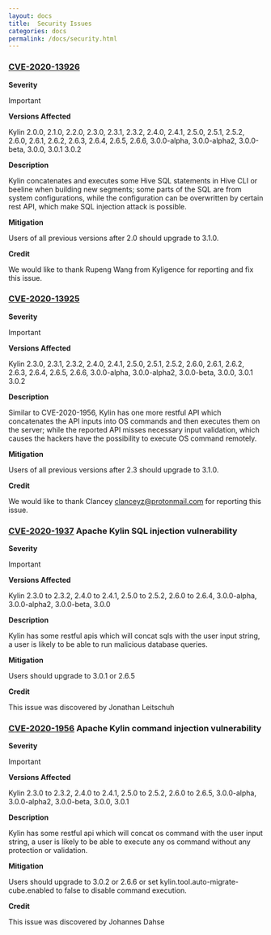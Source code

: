 ```yaml
---
layout: docs
title:  Security Issues
categories: docs
permalink: /docs/security.html
---
```


### [CVE-2020-13926](https://cve.mitre.org/cgi-bin/cvename.cgi?name=CVE-2020-13926)

__Severity__

Important

__Versions Affected__

Kylin 2.0.0, 2.1.0, 2.2.0, 2.3.0, 2.3.1, 2.3.2, 2.4.0, 2.4.1, 2.5.0, 2.5.1, 2.5.2, 2.6.0, 2.6.1, 2.6.2, 2.6.3, 2.6.4, 2.6.5, 2.6.6, 3.0.0-alpha, 3.0.0-alpha2, 3.0.0-beta, 3.0.0, 3.0.1 3.0.2

__Description__

Kylin concatenates and executes some Hive SQL statements in Hive CLI or beeline when building new segments; some parts of the SQL are from system configurations, while the configuration can be overwritten by certain rest API, which make SQL injection attack is possible.

__Mitigation__

Users of all previous versions after 2.0 should upgrade to 3.1.0.

__Credit__

We would like to thank Rupeng Wang from Kyligence for reporting and fix this issue.


### [CVE-2020-13925](https://cve.mitre.org/cgi-bin/cvename.cgi?name=CVE-2020-13925)

__Severity__

Important

__Versions Affected__

Kylin 2.3.0, 2.3.1, 2.3.2, 2.4.0, 2.4.1, 2.5.0, 2.5.1, 2.5.2, 2.6.0, 2.6.1, 2.6.2, 2.6.3, 2.6.4, 2.6.5, 2.6.6, 3.0.0-alpha, 3.0.0-alpha2, 3.0.0-beta, 3.0.0, 3.0.1 3.0.2

__Description__

Similar to CVE-2020-1956, Kylin has one more restful API which concatenates the API inputs into OS commands and then executes them on the server; while the reported API misses necessary input validation, which causes the hackers have the possibility to execute OS command remotely.

__Mitigation__

Users of all previous versions after 2.3 should upgrade to 3.1.0.

__Credit__

We would like to thank Clancey <clanceyz@protonmail.com> for reporting this issue.


### [CVE-2020-1937](https://cve.mitre.org/cgi-bin/cvename.cgi?name=CVE-2020-1937) Apache Kylin SQL injection vulnerability

__Severity__

Important

__Versions Affected__

Kylin 2.3.0 to 2.3.2, 2.4.0 to 2.4.1, 2.5.0 to 2.5.2, 2.6.0 to 2.6.4, 3.0.0-alpha, 3.0.0-alpha2, 3.0.0-beta, 3.0.0

__Description__

Kylin has some restful apis which will concat sqls with the user input string, a user is likely to be able to run malicious database queries.

__Mitigation__

Users should upgrade to 3.0.1 or 2.6.5

__Credit__

This issue was discovered by ﻿Jonathan Leitschuh

### [CVE-2020-1956](https://cve.mitre.org/cgi-bin/cvename.cgi?name=CVE-2020-1956) Apache Kylin command injection vulnerability

__Severity__

Important

__Versions Affected__

Kylin 2.3.0 to 2.3.2, 2.4.0 to 2.4.1, 2.5.0 to 2.5.2, 2.6.0 to 2.6.5, 3.0.0-alpha, 3.0.0-alpha2, 3.0.0-beta, 3.0.0, 3.0.1

__Description__

Kylin has some restful api which will concat os command with the user input string, a user is likely to be able to execute any os command without any protection or validation.

__Mitigation__

Users should upgrade to 3.0.2 or 2.6.6 or set kylin.tool.auto-migrate-cube.enabled to false to disable command execution. 

__Credit__

This issue was discovered by ﻿Johannes Dahse
